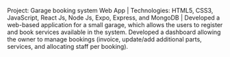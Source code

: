 Project: Garage booking system Web App | Technologies: HTML5, CSS3, JavaScript, React Js, Node Js, Expo, Express, and MongoDB | Developed a web-based application for a small garage, which allows the users to register and book services available in the system. Developed a dashboard allowing the owner to manage bookings (invoice, update/add additional parts, services, and allocating staff per booking).
